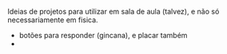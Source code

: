 Ideias de projetos para utilizar 
em sala de aula (talvez), e não só 
necessariamente em fisica.

* botões para responder (gincana), 
e placar também 
*
